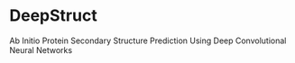 # DeepStruct
Ab Initio Protein Secondary Structure Prediction Using Deep Convolutional Neural Networks 
